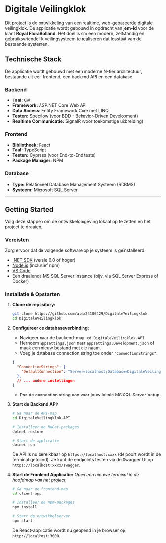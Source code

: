 # Digitale Veilingklok

Dit project is de ontwikkeling van een realtime, web-gebaseerde digitale veilingklok. De applicatie wordt gebouwd in opdracht van **jem-id** voor de klant **Royal FloraHolland**. Het doel is om een modern, zelfstandig en gebruiksvriendelijk veilingsysteem te realiseren dat losstaat van de bestaande systemen.

## Technische Stack

De applicatie wordt gebouwd met een moderne N-tier architectuur, bestaande uit een frontend, een backend API en een database.

### Backend
*   **Taal:** C#
*   **Framework:** ASP.NET Core Web API
*   **Data Access:** Entity Framework Core met LINQ
*   **Testen:** Specflow (voor BDD - Behavior-Driven Development)
*   **Realtime Communicatie:** SignalR (voor toekomstige uitbreiding)

### Frontend
*   **Bibliotheek:** React
*   **Taal:** TypeScript
*   **Testen:** Cypress (voor End-to-End tests)
*   **Package Manager:** NPM

### Database
*   **Type:** Relationeel Database Management Systeem (RDBMS)
*   **Systeem:** Microsoft SQL Server

---

## Getting Started

Volg deze stappen om de ontwikkelomgeving lokaal op te zetten en het project te draaien.

### Vereisten

Zorg ervoor dat de volgende software op je systeem is geïnstalleerd:
*   [.NET SDK](https://dotnet.microsoft.com/download) (versie 6.0 of hoger)
*   [Node.js](https://nodejs.org/) (inclusief npm)
*   [VS Code](https://code.visualstudio.com/)
*   Een draaiende MS SQL Server instance (bijv. via SQL Server Express of Docker)

### Installatie & Opstarten

1.  **Clone de repository:**
    ```bash
    git clone https://github.com/alex24106429/DigitaleVeilingklok
    cd DigitaleVeilingklok
    ```

2.  **Configureer de databaseverbinding:**
    *   Navigeer naar de backend-map: `cd DigitaleVeilingklok.API`
    *   Hernoem `appsettings.json` naar `appsettings.Development.json` of maak een nieuw bestand met die naam.
    *   Voeg je database connection string toe onder `"ConnectionStrings"`:
    ```json
    {
      "ConnectionStrings": {
        "DefaultConnection": "Server=localhost;Database=DigitaleVeilingklokDB;User Id=jouw_gebruikersnaam;Password=jouw_wachtwoord;Trusted_Connection=False;Encrypt=False;"
      },
      // ... andere instellingen
    }
    ```
    *   Pas de connection string aan voor jouw lokale MS SQL Server-setup.

3.  **Start de Backend API:**
    ```bash
    # Ga naar de API-map
    cd DigitaleVeilingklok.API

    # Installeer de NuGet-packages
    dotnet restore

    # Start de applicatie
    dotnet run
    ```
    De API is nu bereikbaar op `https://localhost:xxxx` (de poort wordt in de terminal getoond). Je kunt de endpoints testen via de Swagger UI op `https://localhost:xxxx/swagger`.

4.  **Start de Frontend Applicatie:**
    *Open een nieuwe terminal in de hoofdmap van het project.*
    ```bash
    # Ga naar de frontend-map
    cd client-app

    # Installeer de npm-packages
    npm install

    # Start de ontwikkelserver
    npm start
    ```
    De React-applicatie wordt nu geopend in je browser op `http://localhost:3000`.
